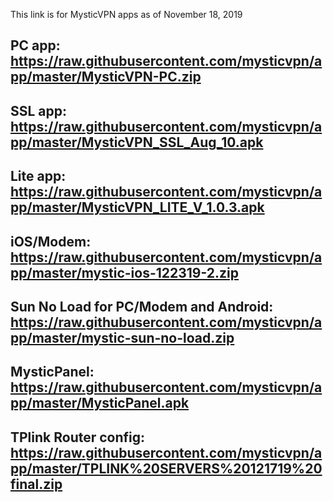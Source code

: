 This link is for MysticVPN apps as of November 18, 2019

PC app: https://raw.githubusercontent.com/mysticvpn/app/master/MysticVPN-PC.zip
----------------------------------------------------------------------------------------
SSL app: https://raw.githubusercontent.com/mysticvpn/app/master/MysticVPN_SSL_Aug_10.apk
----------------------------------------------------------------------------------------
Lite app: https://raw.githubusercontent.com/mysticvpn/app/master/MysticVPN_LITE_V_1.0.3.apk
----------------------------------------------------------------------------------------
iOS/Modem: https://raw.githubusercontent.com/mysticvpn/app/master/mystic-ios-122319-2.zip
----------------------------------------------------------------------------------------
Sun No Load for PC/Modem and Android: https://raw.githubusercontent.com/mysticvpn/app/master/mystic-sun-no-load.zip
----------------------------------------------------------------------------------------
MysticPanel: https://raw.githubusercontent.com/mysticvpn/app/master/MysticPanel.apk
----------------------------------------------------------------------------------------
TPlink Router config: https://raw.githubusercontent.com/mysticvpn/app/master/TPLINK%20SERVERS%20121719%20final.zip
----------------------------------------------------------------------------------------
